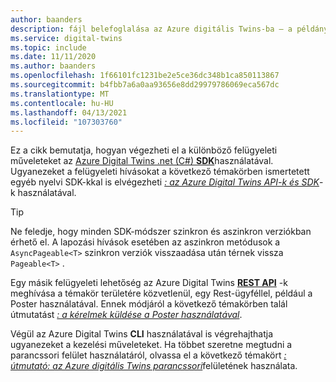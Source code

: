```yaml
---
author: baanders
description: fájl belefoglalása az Azure digitális Twins-ba – a példány kezelésének módjai
ms.service: digital-twins
ms.topic: include
ms.date: 11/11/2020
ms.author: baanders
ms.openlocfilehash: 1f66101fc1231be2e5ce36dc348b1ca850113867
ms.sourcegitcommit: b4fbb7a6a0aa93656e8dd29979786069eca567dc
ms.translationtype: MT
ms.contentlocale: hu-HU
ms.lasthandoff: 04/13/2021
ms.locfileid: "107303760"
---
```

Ez a cikk bemutatja, hogyan végezheti el a különböző felügyeleti műveleteket az [Azure Digital Twins .net (C#) **SDK**](/dotnet/api/overview/azure/digitaltwins/management)használatával. Ugyanezeket a felügyeleti hívásokat a következő témakörben ismertetett egyéb nyelvi SDK-kkal is elvégezheti [*: az Azure Digital Twins API-k és SDK*](../articles/digital-twins/how-to-use-apis-sdks.md)-k használatával.

> [!TIP] 
> Ne feledje, hogy minden SDK-módszer szinkron és aszinkron verziókban érhető el. A lapozási hívások esetében az aszinkron metódusok a `AsyncPageable<T>` szinkron verziók visszaadása után térnek vissza `Pageable<T>` .

Egy másik felügyeleti lehetőség az Azure Digital Twins [**REST API**](/rest/api/azure-digitaltwins/) -k meghívása a témakör területére közvetlenül, egy Rest-ügyféllel, például a Poster használatával. Ennek módjáról a következő témakörben talál útmutatást [*: a kérelmek küldése a Poster használatával*](../articles/digital-twins/how-to-use-postman.md).

Végül az Azure Digital Twins **CLI** használatával is végrehajthatja ugyanezeket a kezelési műveleteket. Ha többet szeretne megtudni a parancssori felület használatáról, olvassa el a következő témakört [*: útmutató: az Azure digitális Twins parancssori*](../articles/digital-twins/how-to-use-cli.md)felületének használata.